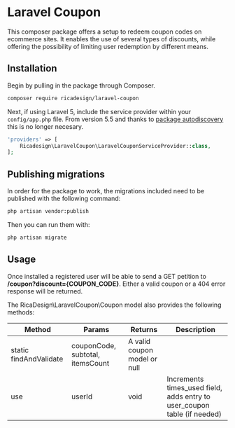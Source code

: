 # Laravel Coupon

This composer package offers a setup to redeem coupon codes on ecommerce sites. It enables the use of several types of discounts, while offering the possibility of limiting user redemption by different means.

## Installation

Begin by pulling in the package through Composer.

```bash
composer require ricadesign/laravel-coupon
```

Next, if using Laravel 5, include the service provider within your `config/app.php` file. From version 5.5 and thanks to [package autodiscovery](https://laravel-news.com/package-auto-discovery) this is no longer necesary.

```php
'providers' => [
    Ricadesign\LaravelCoupon\LaravelCouponServiceProvider::class,
];
```

## Publishing migrations

In order for the package to work, the migrations included need to be published with the following command:

```bash
php artisan vendor:publish
```

Then you can run them with:

```bash
php artisan migrate
```

## Usage

Once installed a registered user will be able to send a GET petition to **/coupon?discount={COUPON_CODE}**. Either a valid coupon or a 404 error response will be returned.

The RicaDesign\LaravelCoupon\Coupon model also provides the following methods:

| Method | Params | Returns | Description |
| --- | --- | --- | --- |
| static findAndValidate | couponCode, subtotal, itemsCount | A valid coupon model or null |
| use | userId | void | Increments times_used field, adds entry to user_coupon table (if needed) |
